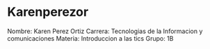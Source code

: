 # Karenperezor 

Nombre: Karen Perez Ortiz 
Carrera: Tecnologias de la Informacion y comunicaciones
Materia: Introduccion a las tics 
Grupo: 1B